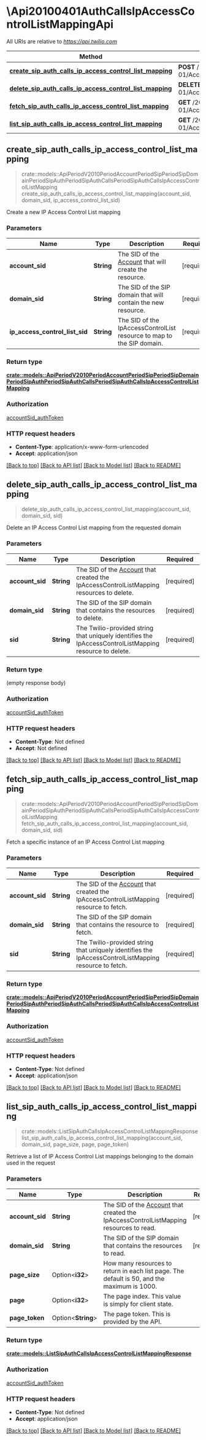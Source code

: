 # \Api20100401AuthCallsIpAccessControlListMappingApi

All URIs are relative to *https://api.twilio.com*

Method | HTTP request | Description
------------- | ------------- | -------------
[**create_sip_auth_calls_ip_access_control_list_mapping**](Api20100401AuthCallsIpAccessControlListMappingApi.md#create_sip_auth_calls_ip_access_control_list_mapping) | **POST** /2010-04-01/Accounts/{AccountSid}/SIP/Domains/{DomainSid}/Auth/Calls/IpAccessControlListMappings.json | 
[**delete_sip_auth_calls_ip_access_control_list_mapping**](Api20100401AuthCallsIpAccessControlListMappingApi.md#delete_sip_auth_calls_ip_access_control_list_mapping) | **DELETE** /2010-04-01/Accounts/{AccountSid}/SIP/Domains/{DomainSid}/Auth/Calls/IpAccessControlListMappings/{Sid}.json | 
[**fetch_sip_auth_calls_ip_access_control_list_mapping**](Api20100401AuthCallsIpAccessControlListMappingApi.md#fetch_sip_auth_calls_ip_access_control_list_mapping) | **GET** /2010-04-01/Accounts/{AccountSid}/SIP/Domains/{DomainSid}/Auth/Calls/IpAccessControlListMappings/{Sid}.json | 
[**list_sip_auth_calls_ip_access_control_list_mapping**](Api20100401AuthCallsIpAccessControlListMappingApi.md#list_sip_auth_calls_ip_access_control_list_mapping) | **GET** /2010-04-01/Accounts/{AccountSid}/SIP/Domains/{DomainSid}/Auth/Calls/IpAccessControlListMappings.json | 



## create_sip_auth_calls_ip_access_control_list_mapping

> crate::models::ApiPeriodV2010PeriodAccountPeriodSipPeriodSipDomainPeriodSipAuthPeriodSipAuthCallsPeriodSipAuthCallsIpAccessControlListMapping create_sip_auth_calls_ip_access_control_list_mapping(account_sid, domain_sid, ip_access_control_list_sid)


Create a new IP Access Control List mapping

### Parameters


Name | Type | Description  | Required | Notes
------------- | ------------- | ------------- | ------------- | -------------
**account_sid** | **String** | The SID of the [Account](https://www.twilio.com/docs/iam/api/account) that will create the resource. | [required] |
**domain_sid** | **String** | The SID of the SIP domain that will contain the new resource. | [required] |
**ip_access_control_list_sid** | **String** | The SID of the IpAccessControlList resource to map to the SIP domain. | [required] |

### Return type

[**crate::models::ApiPeriodV2010PeriodAccountPeriodSipPeriodSipDomainPeriodSipAuthPeriodSipAuthCallsPeriodSipAuthCallsIpAccessControlListMapping**](api.v2010.account.sip.sip_domain.sip_auth.sip_auth_calls.sip_auth_calls_ip_access_control_list_mapping.md)

### Authorization

[accountSid_authToken](../README.md#accountSid_authToken)

### HTTP request headers

- **Content-Type**: application/x-www-form-urlencoded
- **Accept**: application/json

[[Back to top]](#) [[Back to API list]](../README.md#documentation-for-api-endpoints) [[Back to Model list]](../README.md#documentation-for-models) [[Back to README]](../README.md)


## delete_sip_auth_calls_ip_access_control_list_mapping

> delete_sip_auth_calls_ip_access_control_list_mapping(account_sid, domain_sid, sid)


Delete an IP Access Control List mapping from the requested domain

### Parameters


Name | Type | Description  | Required | Notes
------------- | ------------- | ------------- | ------------- | -------------
**account_sid** | **String** | The SID of the [Account](https://www.twilio.com/docs/iam/api/account) that created the IpAccessControlListMapping resources to delete. | [required] |
**domain_sid** | **String** | The SID of the SIP domain that contains the resources to delete. | [required] |
**sid** | **String** | The Twilio-provided string that uniquely identifies the IpAccessControlListMapping resource to delete. | [required] |

### Return type

 (empty response body)

### Authorization

[accountSid_authToken](../README.md#accountSid_authToken)

### HTTP request headers

- **Content-Type**: Not defined
- **Accept**: Not defined

[[Back to top]](#) [[Back to API list]](../README.md#documentation-for-api-endpoints) [[Back to Model list]](../README.md#documentation-for-models) [[Back to README]](../README.md)


## fetch_sip_auth_calls_ip_access_control_list_mapping

> crate::models::ApiPeriodV2010PeriodAccountPeriodSipPeriodSipDomainPeriodSipAuthPeriodSipAuthCallsPeriodSipAuthCallsIpAccessControlListMapping fetch_sip_auth_calls_ip_access_control_list_mapping(account_sid, domain_sid, sid)


Fetch a specific instance of an IP Access Control List mapping

### Parameters


Name | Type | Description  | Required | Notes
------------- | ------------- | ------------- | ------------- | -------------
**account_sid** | **String** | The SID of the [Account](https://www.twilio.com/docs/iam/api/account) that created the IpAccessControlListMapping resource to fetch. | [required] |
**domain_sid** | **String** | The SID of the SIP domain that contains the resource to fetch. | [required] |
**sid** | **String** | The Twilio-provided string that uniquely identifies the IpAccessControlListMapping resource to fetch. | [required] |

### Return type

[**crate::models::ApiPeriodV2010PeriodAccountPeriodSipPeriodSipDomainPeriodSipAuthPeriodSipAuthCallsPeriodSipAuthCallsIpAccessControlListMapping**](api.v2010.account.sip.sip_domain.sip_auth.sip_auth_calls.sip_auth_calls_ip_access_control_list_mapping.md)

### Authorization

[accountSid_authToken](../README.md#accountSid_authToken)

### HTTP request headers

- **Content-Type**: Not defined
- **Accept**: application/json

[[Back to top]](#) [[Back to API list]](../README.md#documentation-for-api-endpoints) [[Back to Model list]](../README.md#documentation-for-models) [[Back to README]](../README.md)


## list_sip_auth_calls_ip_access_control_list_mapping

> crate::models::ListSipAuthCallsIpAccessControlListMappingResponse list_sip_auth_calls_ip_access_control_list_mapping(account_sid, domain_sid, page_size, page, page_token)


Retrieve a list of IP Access Control List mappings belonging to the domain used in the request

### Parameters


Name | Type | Description  | Required | Notes
------------- | ------------- | ------------- | ------------- | -------------
**account_sid** | **String** | The SID of the [Account](https://www.twilio.com/docs/iam/api/account) that created the IpAccessControlListMapping resources to read. | [required] |
**domain_sid** | **String** | The SID of the SIP domain that contains the resources to read. | [required] |
**page_size** | Option<**i32**> | How many resources to return in each list page. The default is 50, and the maximum is 1000. |  |
**page** | Option<**i32**> | The page index. This value is simply for client state. |  |
**page_token** | Option<**String**> | The page token. This is provided by the API. |  |

### Return type

[**crate::models::ListSipAuthCallsIpAccessControlListMappingResponse**](ListSipAuthCallsIpAccessControlListMappingResponse.md)

### Authorization

[accountSid_authToken](../README.md#accountSid_authToken)

### HTTP request headers

- **Content-Type**: Not defined
- **Accept**: application/json

[[Back to top]](#) [[Back to API list]](../README.md#documentation-for-api-endpoints) [[Back to Model list]](../README.md#documentation-for-models) [[Back to README]](../README.md)

